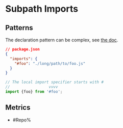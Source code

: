 # Subpath Imports

## Patterns

The declaration pattern can be complex, see [the doc](https://nodejs.org/api/packages.html#subpath-imports).

```json
// package.json
{
  "imports": {
    "#foo": "./long/path/to/foo.js"
  }
}
```

```js
// The local import specifier starts with #
//                 vvvv
import {foo} from '#foo';
```

## Metrics

* #Repo%
